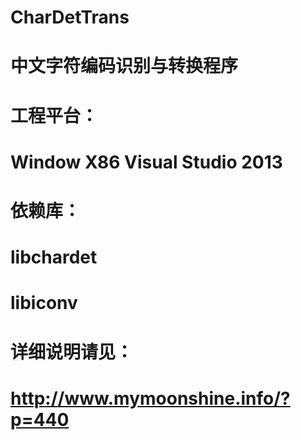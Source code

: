 # CharDetTrans
# 中文字符编码识别与转换程序
# 工程平台：
#       Window X86 Visual Studio 2013
# 依赖库：
#       libchardet
#       libiconv
# 详细说明请见：
#       http://www.mymoonshine.info/?p=440
